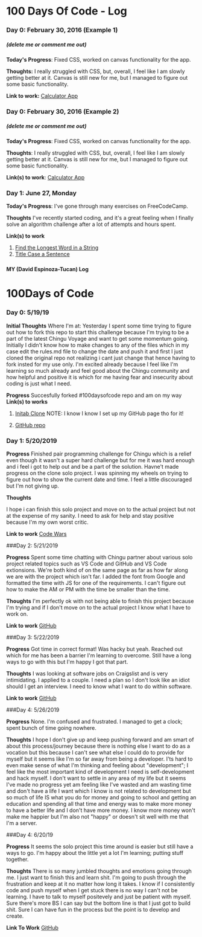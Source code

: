 # 100 Days Of Code - Log

### Day 0: February 30, 2016 (Example 1)
##### (delete me or comment me out)

**Today's Progress**: Fixed CSS, worked on canvas functionality for the app.

**Thoughts:** I really struggled with CSS, but, overall, I feel like I am slowly getting better at it. Canvas is still new for me, but I managed to figure out some basic functionality.

**Link to work:** [Calculator App](http://www.example.com)

### Day 0: February 30, 2016 (Example 2)
##### (delete me or comment me out)

**Today's Progress**: Fixed CSS, worked on canvas functionality for the app.

**Thoughts**: I really struggled with CSS, but, overall, I feel like I am slowly getting better at it. Canvas is still new for me, but I managed to figure out some basic functionality.

**Link(s) to work**: [Calculator App](http://www.example.com)


### Day 1: June 27, Monday

**Today's Progress**: I've gone through many exercises on FreeCodeCamp.

**Thoughts** I've recently started coding, and it's a great feeling when I finally solve an algorithm challenge after a lot of attempts and hours spent.

**Link(s) to work**
1. [Find the Longest Word in a String](https://www.freecodecamp.com/challenges/find-the-longest-word-in-a-string)
2. [Title Case a Sentence](https://www.freecodecamp.com/challenges/title-case-a-sentence)

###
**MY (David Espinoza-Tucan) Log**

# 100Days of Code

### Day 0: 5/19/19

**Initial Thoughts**
Where I'm at: Yesterday I spent some time trying to figure out how to fork this repo to start this challenge because I'm trying to be a part of the latest Chingu Voyage and want to get some momentum going. Initially I didn't know how to make changes to any of the files which in my case edit the rules.md file to change the date and push it and first I just cloned the original repo
not realizing i cant just change that hence having to fork insted for my use only. I'm excited already because I feel like I'm learning so much already and feel good about the Chingu community and how helpful and positive it is which for me having fear and insecurity about coding is just what I need. 

**Progress**
Succesfully forked #100daysofcode repo and am on my way
**Link(s) to works**
1. [Initab Clone](https://davidespinoza.github.io/InitTab-Landing-Page-Clone/)
NOTE: I know I know I set up my GitHub page tho for it!

2. [GitHub repo](https://github.com/DavidEspinoza)

### Day 1: 5/20/2019

**Progress**
Finished pair programming challenge for Chingu which is a relief even though it wasn't a super
hard challenge but for me it was hard enough and i feel i got to help out and be a part of the solution. Havne't made progress on the clone solo project. I was spinning my wheels on trying to figure out how to show the current date and time. I feel a little discouraged but I'm not giving up. 

**Thoughts**

I hope i can finish this solo project and move on to the actual project but not at the expense of my sanity. I need to ask for help and stay positive because I'm my own worst critic. 

**Link to work**
[Code Wars](https://www.codewars.com/users/DavidEspinoza/completed_solutions)

###Day 2: 5/21/2019

**Progress** 
Spent some time chatting with Chingu partner about various solo project related topics such as
VS Code and GitHub and VS Code extionsions. We're both kind of on the same page as far as how 
far along we are with the project which isn't far. I added the font from Google and formatted the time with JS for one of the requirements. I can't figure out how to make the AM or PM with the time
be smaller than the time. 

**Thoughts** 
I'm perfectly ok with not being able to finish this project because I'm trying and if I don't move
on to the actual project I know what I have to work on. 

**Link to work**
[GitHub](https://davidespinoza.github.io/InitTab-Landing-Page-Clone/)



###Day 3: 5/22/2019

**Progress** 
Got time in correct format! Was hacky but yeah. Reached out which for me has been a barrier I'm learning to overcome. Still have a long ways to go with this but I'm happy I got that part. 

**Thoughts** 
I was looking at software jobs on Craigslist and is very intimidating. I applied to a couple. I need a plan so I don't look like an idiot should I get an interview. I need to know what I want
to do within software. 

**Link to work**
[GitHub](https://davidespinoza.github.io/InitTab-Landing-Page-Clone/)

###Day 4: 5/26/2019

**Progress** 
None. I'm confused and frustrated. I managed to get a clock; spent bunch of time going nowhere. 

**Thoughts**
I hope I don't give up and keep pushing forward and am smart of about this process/journey because
there is nothing else I want to do as a vocation but this because I can't see what else I could do to provide for myself but it seems like I'm so far away from being a developer. I'ts hard to even make sense of what I'm thinking and feeling about "development"; I feel like the most important kind of development I need is self-development and hack myself. I don't want to settle in any
area of my life but it seems I've made no progress yet am feeling like I've wasted and am wasting
time and don't have a life I want which I know is not related to development but so much of life IS
what you do for money and going to school and getting an education and spending all that time and energy was to make more money to have a better life and I don't have more money. I know more money
won't make me happier but I'm also not "happy" or doesn't sit well with me that I'm a server. 


###Day 4: 6/20/19

**Progress**
It seems the solo project this time around is easier but still have a ways to go. I'm happy about the little yet a lot I'm learning; putting stuff together. 

**Thoughts**
There is so many jumbled thoughts and emotions going through me. I just want to finish this and learn shit. I'm going to push through the frustration and keep at it no matter how long it takes. I know if I consistently code and push myself when I get stuck there is no way I can't not be learning. I have to talk to myself positevely and just be patient with myself. Sure there's more BS
I can say but the bottom line is that I just got to build shit. Sure I can have fun in the process 
but the point is to develop and create. 

**Link To Work**
[GitHub](https://davidespinoza.github.io/LloydsOfLondonTakingControlPageClone/)